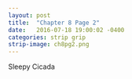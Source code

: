 ```yaml
---
layout: post
title:  "Chapter 8 Page 2"
date:   2016-07-18 19:00:02 -0400
categories: strip grip
strip-image: ch8pg2.png
---
```

Sleepy Cicada   
